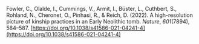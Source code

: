 Fowler, C., Olalde, I., Cummings, V., Armit, I., Büster, L., Cuthbert, S., Rohland, N., Cheronet, O., Pinhasi, R., & Reich, D. (2022). A high-resolution picture of kinship practices in an Early Neolithic tomb. *Nature*, *601*(7894), 584–587. [https://doi.org/10.1038/s41586-021-04241-4](https://doi.org/10.1038/s41586-021-04241-4)
